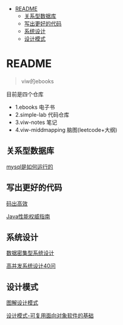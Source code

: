 
<!-- TOC -->

- [README](#readme)
  - [关系型数据库](#关系型数据库)
  - [写出更好的代码](#写出更好的代码)
  - [系统设计](#系统设计)
  - [设计模式](#设计模式)

<!-- /TOC -->
# README

> viw的ebooks

目前是四个仓库
- 1.ebooks 电子书
- 2.simple-lab 代码仓库
- 3.viw-notes 笔记
- 4.viw-middmapping 脑图(leetcode+大纲)


## 关系型数据库
[mysql是如何运行的](mysql/1.mysql是怎样运行的.md)
## 写出更好的代码

[码出高效](规范和性能-代码/码出高效/1.码出高效.md)

[Java性能权威指南](规范和性能-代码/Java性能权威指南/1.Java性能权威指南.md)

## 系统设计
[数据密集型系统设计](设计/数据密集型应用系统设计/1.数据密集型应用系统设计.md)

[高并发系统设计40问](设计/高并发系统设计40问/2.高并发系统设计40问.md)
## 设计模式
[图解设计模式](设计模式/图解设计模式/1.图解设计模式.md)

[设计模式-可复用面向对象软件的基础](设计模式/设计模式-可复用面向对象软件的基础/1.设计模式-可复用面向对象软件的基础.md)



